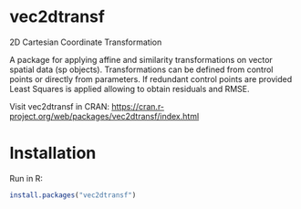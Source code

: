 # vec2dtransf
2D Cartesian Coordinate Transformation

A package for applying affine and similarity transformations on vector spatial data (sp objects). Transformations can be defined from control points or directly from parameters. If redundant control points are provided Least Squares is applied allowing to obtain residuals and RMSE.

Visit vec2dtransf in CRAN: https://cran.r-project.org/web/packages/vec2dtransf/index.html 

# Installation
Run in R:
```R
install.packages("vec2dtransf")
```
